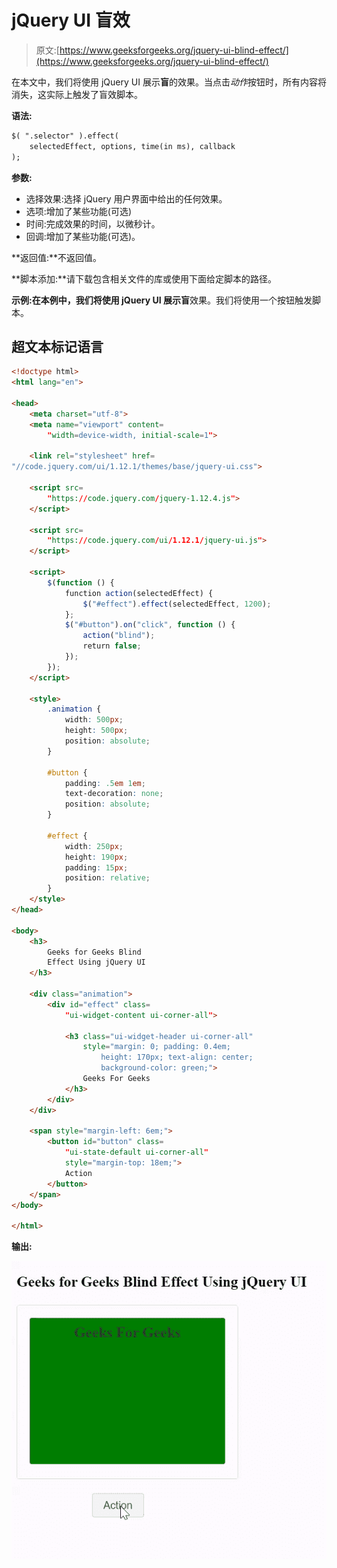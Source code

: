 # jQuery UI 盲效

> 原文:[https://www.geeksforgeeks.org/jquery-ui-blind-effect/](https://www.geeksforgeeks.org/jquery-ui-blind-effect/)

在本文中，我们将使用 jQuery UI 展示**盲**的效果。当点击*动作*按钮时，所有内容将消失，这实际上触发了盲效脚本。

**语法:**

```html
$( ".selector" ).effect( 
    selectedEffect, options, time(in ms), callback 
);
```

**参数:**

*   选择效果:选择 jQuery 用户界面中给出的任何效果。
*   选项:增加了某些功能(可选)
*   时间:完成效果的时间，以微秒计。
*   回调:增加了某些功能(可选)。

**返回值:**不返回值。

**脚本添加:**请下载包含相关文件的库或使用下面给定脚本的路径。

> <link rel="”stylesheet”" href="”//code.jquery.com/ui/1.12.1/themes/base/jquery-ui.css”">

**示例:**在本例中，我们将使用 jQuery UI 展示**盲**效果。我们将使用一个按钮触发脚本。

## 超文本标记语言

```html
<!doctype html>
<html lang="en">

<head>
    <meta charset="utf-8">
    <meta name="viewport" content=
        "width=device-width, initial-scale=1">

    <link rel="stylesheet" href=
"//code.jquery.com/ui/1.12.1/themes/base/jquery-ui.css">

    <script src=
        "https://code.jquery.com/jquery-1.12.4.js">
    </script>

    <script src=
        "https://code.jquery.com/ui/1.12.1/jquery-ui.js">
    </script>

    <script>
        $(function () {
            function action(selectedEffect) {
                $("#effect").effect(selectedEffect, 1200);
            };
            $("#button").on("click", function () {
                action("blind");
                return false;
            });
        });
    </script>

    <style>
        .animation {
            width: 500px;
            height: 500px;
            position: absolute;
        }

        #button {
            padding: .5em 1em;
            text-decoration: none;
            position: absolute;
        }

        #effect {
            width: 250px;
            height: 190px;
            padding: 15px;
            position: relative;
        }
    </style>
</head>

<body>
    <h3>
        Geeks for Geeks Blind 
        Effect Using jQuery UI
    </h3>

    <div class="animation">
        <div id="effect" class=
            "ui-widget-content ui-corner-all">

            <h3 class="ui-widget-header ui-corner-all"
                style="margin: 0; padding: 0.4em; 
                    height: 170px; text-align: center;
                    background-color: green;">
                Geeks For Geeks
            </h3>
        </div>
    </div>

    <span style="margin-left: 6em;">
        <button id="button" class=
            "ui-state-default ui-corner-all"
            style="margin-top: 18em;">
            Action
        </button>
    </span>
</body>

</html>
```

**输出:**

![](img/54466758a0a4becec359b5ca4484d9c6.png)